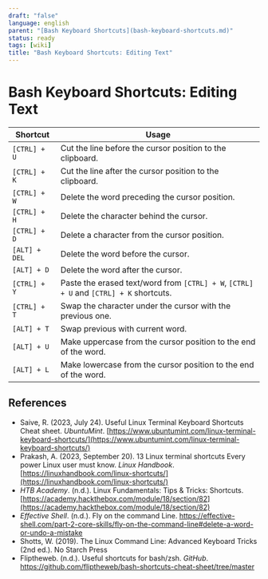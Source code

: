 ```yaml
---
draft: "false"
language: english
parent: "[Bash Keyboard Shortcuts](bash-keyboard-shortcuts.md)"
status: ready
tags: [wiki]
title: "Bash Keyboard Shortcuts: Editing Text"
---
```


# Bash Keyboard Shortcuts: Editing Text

| Shortcut      | Usage                                                                                  |
| ------------- | -------------------------------------------------------------------------------------- |
| `[CTRL] + U`  | Cut the line before the cursor position to the clipboard.                              |
| `[CTRL] + K`  | Cut the line after the cursor position to the clipboard.                               |
| `[CTRL] + W`  | Delete the word preceding the cursor position.                                         |
| `[CTRL] + H`  | Delete the character behind the cursor.                                                |
| `[CTRL] + D`  | Delete a character from the cursor position.                                           |
| `[ALT] + DEL` | Delete the word before the cursor.                                                     |
| `[ALT] + D`   | Delete the word after the cursor.                                                      |
| `[CTRL] + Y`  | Paste the erased text/word from `[CTRL] + W`, `[CTRL] + U` and `[CTRL] + K` shortcuts. |
| `[CTRL] + T`  | Swap the character under the cursor with the previous one.                             |
| `[ALT] + T`   | Swap previous with current word.                                                       |
| `[ALT] + U`   | Make uppercase from the cursor position to the end of the word.                        |
| `[ALT] + L`   | Make lowercase from the cursor position to the end of the word.                        |

## References

- Saive, R. (2023, July 24). <span class="reference-title">Useful Linux Terminal Keyboard Shortcuts Cheat sheet</span>. _UbuntuMint_. [https://www.ubuntumint.com/linux-terminal-keyboard-shortcuts/](https://www.ubuntumint.com/linux-terminal-keyboard-shortcuts/)
- Prakash, A. (2023, September 20). <span class="reference-title">13 Linux terminal shortcuts Every power Linux user must know</span>. _Linux Handbook_. [https://linuxhandbook.com/linux-shortcuts/](https://linuxhandbook.com/linux-shortcuts/)
- _HTB Academy_. (n.d.). <span class="reference-title">Linux Fundamentals: Tips & Tricks: Shortcuts</span>. [https://academy.hackthebox.com/module/18/section/82](https://academy.hackthebox.com/module/18/section/82)
- _Effective Shell_. (n.d.). <span class="reference-title">Fly on the command Line</span>. https://effective-shell.com/part-2-core-skills/fly-on-the-command-line#delete-a-word-or-undo-a-mistake
- Shotts, W. (2019). <span class="reference-title">The Linux Command Line: Advanced Keyboard Tricks (2nd ed.)</span>. No Starch Press
- Fliptheweb. (n.d.). <span class="reference-title">Useful shortcuts for bash/zsh</span>. _GitHub_. https://github.com/fliptheweb/bash-shortcuts-cheat-sheet/tree/master
